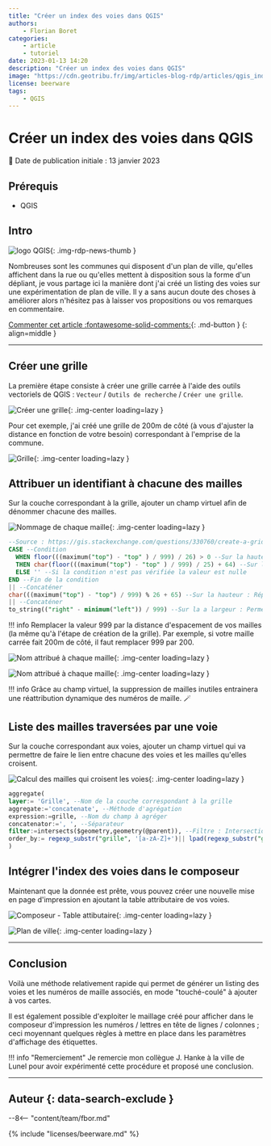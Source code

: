 ```yaml
---
title: "Créer un index des voies dans QGIS"
authors:
    - Florian Boret
categories:
    - article
    - tutoriel
date: 2023-01-13 14:20
description: "Créer un index des voies dans QGIS"
image: "https://cdn.geotribu.fr/img/articles-blog-rdp/articles/qgis_index_voies/plan_ville.png"
license: beerware
tags:
    - QGIS
---
```


# Créer un index des voies dans QGIS

:calendar: Date de publication initiale : 13 janvier 2023

## Prérequis

- QGIS

## Intro

![logo QGIS](https://cdn.geotribu.fr/img/logos-icones/logiciels_librairies/qgis.png "logo QGIS"){: .img-rdp-news-thumb }

Nombreuses sont les communes qui disposent d'un plan de ville, qu'elles affichent dans la rue ou qu'elles mettent à disposition sous la forme d'un dépliant, je vous partage ici la manière dont j'ai créé un listing des voies sur une expérimentation de plan de ville. Il y a sans aucun doute des choses à améliorer alors n'hésitez pas à laisser vos propositions ou vos remarques en commentaire.

[Commenter cet article :fontawesome-solid-comments:](#__comments){: .md-button }
{: align=middle }

----

## Créer une grille

La première étape consiste à créer une grille carrée à l'aide des outils vectoriels de QGIS : `Vecteur` / `Outils de recherche` / `Créer une grille`.

![Créer une grille](https://cdn.geotribu.fr/img/articles-blog-rdp/articles/qgis_index_voies/creer_grille.png "Créer une grille"){: .img-center loading=lazy }

Pour cet exemple, j'ai créé une grille de 200m de côté (à vous d'ajuster la distance en fonction de votre besoin) correspondant à l'emprise de la commune.

![Grille](https://cdn.geotribu.fr/img/articles-blog-rdp/articles/qgis_index_voies/grille.png "Grille"){: .img-center loading=lazy }

## Attribuer un identifiant à chacune des mailles

Sur la couche correspondant à la grille, ajouter un champ virtuel afin de dénommer chacune des mailles.

![Nommage de chaque maille](https://cdn.geotribu.fr/img/articles-blog-rdp/articles/qgis_index_voies/nom_maille.png "Nommage de chaque maille"){: .img-center loading=lazy }

```sql
--Source : https://gis.stackexchange.com/questions/330760/create-a-grid-with-all-polygons-labelled-index-style
CASE --Condition
  WHEN floor(((maximum("top") - "top" ) / 999) / 26) > 0 --Sur la hauteur : Compte si plus de 26 lignes et donc plus de 26 lettres qui seront utilisées (A-Z)
  THEN char(floor(((maximum("top") - "top" ) / 999) / 25) + 64) --Sur la hauteur : Répétition jusqu'à 26 fois de chacune des lettres de A à Z
  ELSE '' --Si la condition n'est pas vérifiée la valeur est nulle
END --Fin de la condition
|| --Concaténer
char(((maximum("top") - "top") / 999) % 26 + 65) --Sur la hauteur : Répétition des lettres de A à Z sur chacune des lignes - Utilisation du modulo %
|| --Concaténer
to_string(("right" - minimum("left")) / 999) --Sur la a largeur : Permet de déterminer le numéro correspondant aux colonnes (nombre illimité)
```

!!! info
    Remplacer la valeur 999 par la distance d'espacement de vos mailles (la même qu'à l'étape de création de la grille). Par exemple, si votre maille carrée fait 200m de côté, il faut remplacer 999 par 200.

![Nom attribué à chaque maille](https://cdn.geotribu.fr/img/articles-blog-rdp/articles/qgis_index_voies/nom_maille2.png "Nom attribué à chaque maille"){: .img-center loading=lazy }

![Nom attribué à chaque maille](https://cdn.geotribu.fr/img/articles-blog-rdp/articles/qgis_index_voies/nom_maille3.png "Nom attribué à chaque maille"){: .img-center loading=lazy }

!!! info
    Grâce au champ virtuel, la suppression de mailles inutiles entrainera une réattribution dynamique des numéros de maille. :magic_wand:

## Liste des mailles traversées par une voie

Sur la couche correspondant aux voies, ajouter un champ virtuel qui va permettre de faire le lien entre chacune des voies et les mailles qu'elles croisent.

![Calcul des mailles qui croisent les voies](https://cdn.geotribu.fr/img/articles-blog-rdp/articles/qgis_index_voies/calcul_liste_mailles.png "Calcul des mailles qui croisent les voies"){: .img-center loading=lazy }

```sql
aggregate(
layer:= 'Grille', --Nom de la couche correspondant à la grille
aggregate:='concatenate', --Méthode d'agrégation
expression:=grille, --Nom du champ à agréger
concatenator:=', ', --Séparateur
filter:=intersects($geometry,geometry(@parent)), --Filtre : Intersection entre la grille et les voies
order_by:= regexp_substr("grille", '[a-zA-Z]+')|| lpad(regexp_substr("grille", '(\\d+)[^\\d]*$'),4,0)--Range les mailles suivant leur codification (Lettre + Numéro)
)
```

## Intégrer l'index des voies dans le composeur

Maintenant que la donnée est prête, vous pouvez créer une nouvelle mise en page d'impression en ajoutant la table attributaire de vos voies.

![Composeur - Table attibutaire](https://cdn.geotribu.fr/img/articles-blog-rdp/articles/qgis_index_voies/table_attributaire.png "Composeur - Table attibutaire"){: .img-center loading=lazy }

![Plan de ville](https://cdn.geotribu.fr/img/articles-blog-rdp/articles/qgis_index_voies/plan_ville.png "Plan de ville"){: .img-center loading=lazy }

----

## Conclusion

Voilà une méthode relativement rapide qui permet de générer un listing des voies et les numéros de maille associés, en mode "touché-coulé" à ajouter à vos cartes.

Il est également possible d'exploiter le maillage créé pour afficher dans le composeur d'impression les numéros / lettres en tête de lignes / colonnes ; ceci moyennant quelques règles à mettre en place dans les paramètres d'affichage des étiquettes.

!!! info "Remerciement"
    Je remercie mon collègue J. Hanke à la ville de Lunel pour avoir expérimenté cette procédure et proposé une conclusion.

----

## Auteur {: data-search-exclude }

--8<-- "content/team/fbor.md"

{% include "licenses/beerware.md" %}
